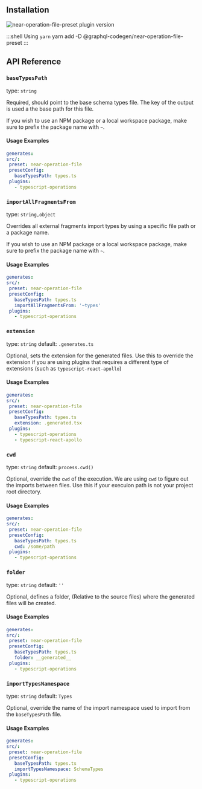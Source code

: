 ## Installation



<img alt="near-operation-file-preset plugin version" src="https://img.shields.io/npm/v/@graphql-codegen/near-operation-file-preset?color=%23e15799&label=plugin&nbsp;version&style=for-the-badge"/>


    
:::shell Using `yarn`
    yarn add -D @graphql-codegen/near-operation-file-preset
:::

## API Reference

### `baseTypesPath`

type: `string`

Required, should point to the base schema types file.
The key of the output is used a the base path for this file.

If you wish to use an NPM package or a local workspace package, make sure to prefix the package name with `~`.

#### Usage Examples

```yml
generates:
src/:
 preset: near-operation-file
 presetConfig:
   baseTypesPath: types.ts
 plugins:
   - typescript-operations
```

### `importAllFragmentsFrom`

type: `string,object`

Overrides all external fragments import types by using a specific file path or a package name.

If you wish to use an NPM package or a local workspace package, make sure to prefix the package name with `~`.

#### Usage Examples

```yml
generates:
src/:
 preset: near-operation-file
 presetConfig:
   baseTypesPath: types.ts
   importAllFragmentsFrom: '~types'
 plugins:
   - typescript-operations
```

### `extension`

type: `string`
default: `.generates.ts`

Optional, sets the extension for the generated files. Use this to override the extension if you are using plugins that requires a different type of extensions (such as `typescript-react-apollo`)

#### Usage Examples

```yml
generates:
src/:
 preset: near-operation-file
 presetConfig:
   baseTypesPath: types.ts
   extension: .generated.tsx
 plugins:
   - typescript-operations
   - typescript-react-apollo
```

### `cwd`

type: `string`
default: `process.cwd()`

Optional, override the `cwd` of the execution. We are using `cwd` to figure out the imports between files. Use this if your execuion path is not your project root directory.

#### Usage Examples

```yml
generates:
src/:
 preset: near-operation-file
 presetConfig:
   baseTypesPath: types.ts
   cwd: /some/path
 plugins:
   - typescript-operations
```

### `folder`

type: `string`
default: `''`

Optional, defines a folder, (Relative to the source files) where the generated files will be created.

#### Usage Examples

```yml
generates:
src/:
 preset: near-operation-file
 presetConfig:
   baseTypesPath: types.ts
   folder: __generated__
 plugins:
   - typescript-operations
```

### `importTypesNamespace`

type: `string`
default: `Types`

Optional, override the name of the import namespace used to import from the `baseTypesPath` file.

#### Usage Examples

```yml
generates:
src/:
 preset: near-operation-file
 presetConfig:
   baseTypesPath: types.ts
   importTypesNamespace: SchemaTypes
 plugins:
   - typescript-operations
```